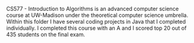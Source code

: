 CS577 - Introduction to Algorithms is an advanced computer science course at UW-Madison under the theoretical computer science umbrella. Within this folder I have several coding projects in Java that I completed individually. I completed this course with an A and I scored top 20 out of 435 students on the final exam.